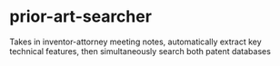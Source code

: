 # prior-art-searcher
Takes in inventor-attorney meeting notes, automatically extract key technical features, then simultaneously search both patent databases
